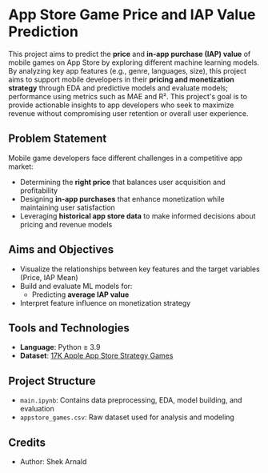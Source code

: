 # App Store Game Price and IAP Value Prediction

This project aims to predict the **price** and **in-app purchase (IAP) value** of mobile games on App Store by exploring different machine learning models. By analyzing key app features (e.g., genre, languages, size), this project aims to support mobile developers in their **pricing and monetization strategy** through EDA and predictive models and evaluate models; performance using metrics such as MAE and R². This project's goal is to provide actionable insights to app developers who seek to maximize revenue without compromising user retention or overall user experience.


## Problem Statement

Mobile game developers face different challenges in a competitive app market:
- Determining the **right price** that balances user acquisition and profitability
- Designing **in-app purchases** that enhance monetization while maintaining user satisfaction
- Leveraging **historical app store data** to make informed decisions about pricing and revenue models


## Aims and Objectives

- Visualize the relationships between key features and the target variables (Price, IAP Mean)
- Build and evaluate ML models for:
  - Predicting **average IAP value**
- Interpret feature influence on monetization strategy


## Tools and Technologies

- **Language**: Python ≥ 3.9
- **Dataset**: [17K Apple App Store Strategy Games](https://www.kaggle.com/datasets/tristan581/17k-apple-app-store-strategy-games)


## Project Structure

- `main.ipynb`: Contains data preprocessing, EDA, model building, and evaluation
- `appstore_games.csv`: Raw dataset used for analysis and modeling


## Credits

- Author: Shek Arnald